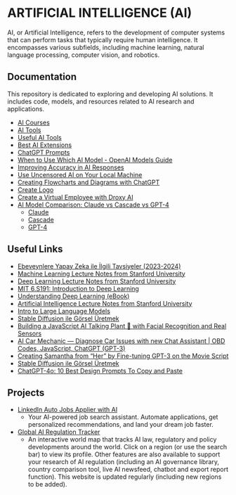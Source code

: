 # ARTIFICIAL INTELLIGENCE (AI)

AI, or Artificial Intelligence, refers to the development of computer systems that can perform tasks that typically require human intelligence. It encompasses various subfields, including machine learning, natural language processing, computer vision, and robotics.

## Documentation

This repository is dedicated to exploring and developing AI solutions. It includes code, models, and resources related to AI research and applications.

- [AI Courses](./ai.courses.md)
- [AI Tools](./ai.tools.md)
- [Useful AI Tools](./useful.ai.tools.md)
- [Best AI Extensions](./extensions.md)
- [ChatGPT Prompts](./chatgpt.prompts.md)
- [When to Use Which AI Model - OpenAI Models Guide](./openai.models.guide.md)
- [Improving Accuracy in AI Responses](./improving.ai.accuracy.md)
- [Use Uncensored AI on Your Local Machine](./uncensored.ai.md)
- [Creating Flowcharts and Diagrams with ChatGPT](./chatgpt.flowcharts.md)
- [Create Logo](./create.logo.md)
- [Create a Virtual Employee with Droxy AI](./create.virtual.employee.with.droxy.md)
- [AI Model Comparison: Claude vs Cascade vs GPT-4](./ai.comparison.md)
  - [Claude](./claude.explanation.md)
  - [Cascade](./cascade.explanation.md)
  - [GPT-4](./gpt4.explanation.md)

## Useful Links

- [Ebeveynlere Yapay Zeka ile İlgili Tavsiyeler (2023-2024)](https://cbddo.gov.tr/arastirma-raporlari/)
- [Machine Learning Lecture Notes from Stanford University](https://github.com/afshinea/stanford-cs-229-machine-learning/tree/master)
- [Deep Learning Lecture Notes from Stanford University](https://github.com/afshinea/stanford-cs-230-deep-learning)
- [MIT 6.S191: Introduction to Deep Learning](https://www.youtube.com/watch?v=ErnWZxJovaM&list=PLtBw6njQRU-rwp5__7C0oIVt26ZgjG9NI&t=29s)
- [Understanding Deep Learning (eBook)](https://udlbook.github.io/udlbook/)
- [Artificial Intelligence Lecture Notes from Stanford University](https://github.com/afshinea/stanford-cs-221-artificial-intelligence)
- [Intro to Large Language Models](https://www.youtube.com/watch?v=zjkBMFhNj_g)
- [Stable Diffusion ile Görsel Üretmek](https://www.youtube.com/watch?v=DcwH_95F_pU)
- [Building a JavaScript AI Talking Plant 🌱 with Facial Recognition and Real Sensors](https://matemarschalko.medium.com/building-a-javascript-ai-talking-plant-with-facial-recognition-and-real-sensors-74364f005ae5)
- [AI Car Mechanic — Diagnose Car Issues with new Chat Assistant | OBD Codes, JavaScript, ChatGPT (GPT-3)](https://matemarschalko.medium.com/ai-car-mechanic-diagnose-car-issues-with-new-chat-assistant-obd-codes-javascript-chatgpt-d69b77405c39)
- [Creating Samantha from “Her” by Fine-tuning GPT-3 on the Movie Script](https://matemarschalko.medium.com/creating-samantha-from-her-by-fine-tuning-gpt-3-on-the-movie-script-dabdbf78b883)
- [Stable Diffusion ile Görsel Üretmek](https://www.youtube.com/watch?v=DcwH_95F_pU)
- [ChatGPT-4o: 10 Best Design Prompts To Copy and Paste](https://x.com/heypearlai/status/1920081125751288275?t=__ZHck0dmT4Bt0fBKkpndQ&s=35)

## Projects

- [LinkedIn Auto Jobs Applier with AI](https://github.com/feder-cr/linkedIn_auto_jobs_applier_with_AI)
  - Your AI-powered job search assistant. Automate applications, get personalized recommendations, and land your dream job faster.
- [Global AI Regulation Tracker](https://www.techieray.com/GlobalAIRegulationTracker)
  - An interactive world map that tracks AI law, regulatory and policy developments around the world. Click on a region (or use the search bar) to view its profile. Other features are also available to support your research of AI regulation (including an AI governance library, country comparison tool, live AI newsfeed, chatbot and export report function). This website is updated regularly (including new regions to be added).
